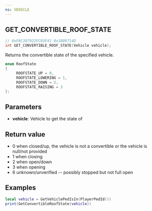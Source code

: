 ```yaml
---
ns: VEHICLE
---
```

## GET_CONVERTIBLE_ROOF_STATE

```c
// 0xF8C397922FC03F41 0x1B09714D
int GET_CONVERTIBLE_ROOF_STATE(Vehicle vehicle);
```
Returns the convertible state of the specified vehicle.



```c
enum RoofState
{
     ROOFSTATE_UP = 0,
     ROOFSTATE_LOWERING = 1,
     ROOFSTATE_DOWN = 2,
     ROOFSTATE_RAISING = 3
};
```

## Parameters
* **vehicle**: Vehicle to get the state of

## Return value
- 0 when closed/up, the vehicle is not a convertible or the vehicle is null/not provided
- 1 when closing
- 2 when open/down
- 3 when opening
- 6 unknown/unverified -- possibly stopped but not full open

## Examples
```lua
local vehicle = GetVehiclePedIsIn(PlayerPedId())
print(GetConvertibleRoofState(vehicle))
```
